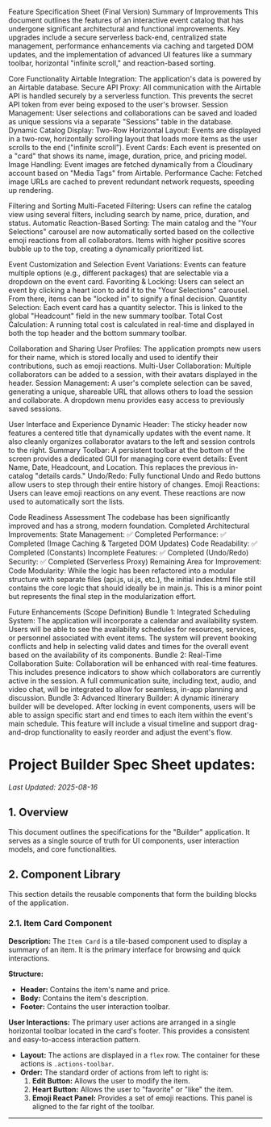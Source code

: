 Feature Specification Sheet (Final Version)
Summary of Improvements
This document outlines the features of an interactive event catalog that has undergone significant architectural and functional improvements. Key upgrades include a secure serverless back-end, centralized state management, performance enhancements via caching and targeted DOM updates, and the implementation of advanced UI features like a summary toolbar, horizontal "infinite scroll," and reaction-based sorting.

Core Functionality
Airtable Integration: The application's data is powered by an Airtable database.
Secure API Proxy: All communication with the Airtable API is handled securely by a serverless function. This prevents the secret API token from ever being exposed to the user's browser.
Session Management: User selections and collaborations can be saved and loaded as unique sessions via a separate "Sessions" table in the database.
Dynamic Catalog Display:
Two-Row Horizontal Layout: Events are displayed in a two-row, horizontally scrolling layout that loads more items as the user scrolls to the end ("infinite scroll").
Event Cards: Each event is presented on a "card" that shows its name, image, duration, price, and pricing model.
Image Handling:
Event images are fetched dynamically from a Cloudinary account based on "Media Tags" from Airtable.
Performance Cache: Fetched image URLs are cached to prevent redundant network requests, speeding up rendering.

Filtering and Sorting
Multi-Faceted Filtering: Users can refine the catalog view using several filters, including search by name, price, duration, and status.
Automatic Reaction-Based Sorting: The main catalog and the "Your Selections" carousel are now automatically sorted based on the collective emoji reactions from all collaborators. Items with higher positive scores bubble up to the top, creating a dynamically prioritized list.

Event Customization and Selection
Event Variations: Events can feature multiple options (e.g., different packages) that are selectable via a dropdown on the event card.
Favoriting & Locking: Users can select an event by clicking a heart icon to add it to the "Your Selections" carousel. From there, items can be "locked in" to signify a final decision.
Quantity Selection: Each event card has a quantity selector. This is linked to the global "Headcount" field in the new summary toolbar.
Total Cost Calculation: A running total cost is calculated in real-time and displayed in both the top header and the bottom summary toolbar.

Collaboration and Sharing
User Profiles: The application prompts new users for their name, which is stored locally and used to identify their contributions, such as emoji reactions.
Multi-User Collaboration: Multiple collaborators can be added to a session, with their avatars displayed in the header.
Session Management: A user's complete selection can be saved, generating a unique, shareable URL that allows others to load the session and collaborate. A dropdown menu provides easy access to previously saved sessions.

User Interface and Experience
Dynamic Header: The sticky header now features a centered title that dynamically updates with the event name. It also cleanly organizes collaborator avatars to the left and session controls to the right.
Summary Toolbar: A persistent toolbar at the bottom of the screen provides a dedicated GUI for managing core event details: Event Name, Date, Headcount, and Location. This replaces the previous in-catalog "details cards."
Undo/Redo: Fully functional Undo and Redo buttons allow users to step through their entire history of changes.
Emoji Reactions: Users can leave emoji reactions on any event. These reactions are now used to automatically sort the lists.

Code Readiness Assessment
The codebase has been significantly improved and has a strong, modern foundation.
Completed Architectural Improvements:
State Management: ✅ Completed
Performance: ✅ Completed (Image Caching & Targeted DOM Updates)
Code Readability: ✅ Completed (Constants)
Incomplete Features: ✅ Completed (Undo/Redo)
Security: ✅ Completed (Serverless Proxy)
Remaining Area for Improvement:
Code Modularity: While the logic has been refactored into a modular structure with separate files (api.js, ui.js, etc.), the initial index.html file still contains the core logic that should ideally be in main.js. This is a minor point but represents the final step in the modularization effort.

Future Enhancements (Scope Definition)
Bundle 1: Integrated Scheduling System: The application will incorporate a calendar and availability system. Users will be able to see the availability schedules for resources, services, or personnel associated with event items. The system will prevent booking conflicts and help in selecting valid dates and times for the overall event based on the availability of its components.
Bundle 2: Real-Time Collaboration Suite: Collaboration will be enhanced with real-time features. This includes presence indicators to show which collaborators are currently active in the session. A full communication suite, including text, audio, and video chat, will be integrated to allow for seamless, in-app planning and discussion.
Bundle 3: Advanced Itinerary Builder: A dynamic itinerary builder will be developed. After locking in event components, users will be able to assign specific start and end times to each item within the event's main schedule. This feature will include a visual timeline and support drag-and-drop functionality to easily reorder and adjust the event's flow. 

# Project Builder Spec Sheet updates:

*Last Updated: 2025-08-16*

## 1. Overview

This document outlines the specifications for the "Builder" application. It serves as a single source of truth for UI components, user interaction models, and core functionalities.

## 2. Component Library

This section details the reusable components that form the building blocks of the application.

### 2.1. Item Card Component

**Description:** The `Item Card` is a tile-based component used to display a summary of an item. It is the primary interface for browsing and quick interactions.

**Structure:**
- **Header:** Contains the item's name and price.
- **Body:** Contains the item's description.
- **Footer:** Contains the user interaction toolbar.

**User Interactions:**
The primary user actions are arranged in a single horizontal toolbar located in the card's footer. This provides a consistent and easy-to-access interaction pattern.

-   **Layout:** The actions are displayed in a `flex` row. The container for these actions is `.actions-toolbar`.
-   **Order:** The standard order of actions from left to right is:
    1.  **Edit Button:** Allows the user to modify the item.
    2.  **Heart Button:** Allows the user to "favorite" or "like" the item.
    3.  **Emoji React Panel:** Provides a set of emoji reactions. This panel is aligned to the far right of the toolbar.

---

